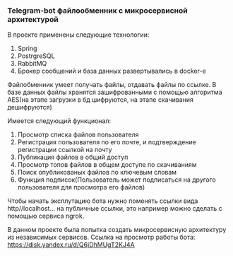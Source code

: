 ### Telegram-bot файлообменник с микросервисной архитектурой
В проекте применены следующие технологии:
1. Spring
2. PostrgreSQL
3. RabbitMQ
4. Брокер сообщений и база данных развертывались в docker-е

Файлобменник умеет получать файлы, отдавать файлы по ссылке.
В базе данных файлы хранятся зашифрованными с помощью алгоритма AES(на этапе загрузки в бд шифруются, на этапе скачивания дешифруются)

Имеется следующий функционал:
1. Просмотр списка файлов пользователя
2. Регистрация пользователя по его почте, и подтверждение регистрации ссылкой на почту
3. Публикация файлов в общий доступ
4. Просмотр топов файлов в общем доступе по скачиваниям
5. Поиск опубликованых файлов по ключевым словам
6. Функция подписок(Пользователь может подписаться на другого пользователя для просмотра его файлов)

Чтобы начать эксплутацию бота нужно поменять ссылки вида http//localhost... на публичные ссылки, это например можно сделать с помощью сервиса ngrok.

В данном проекте была попытка создать микросервисную архитектуру из независимых сервисов.
Ссылка на просмотр работы бота: https://disk.yandex.ru/d/Q6jDhMUgT2KJ4A
